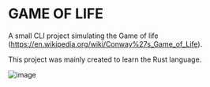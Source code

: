 # GAME OF LIFE
A small CLI project simulating the Game of life (https://en.wikipedia.org/wiki/Conway%27s_Game_of_Life).


This project was mainly created to learn the Rust language.


![image](https://github.com/REEEhor/game_of_life/assets/141070564/d8b9824e-70f2-4a0b-86e7-c153373722c6)
